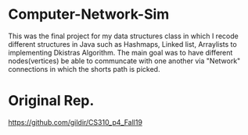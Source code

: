 # Computer-Network-Sim
This was the final project for my data structures class in which I recode different structures in Java such as Hashmaps, Linked list, Arraylists to implementing Dkistras Algorithm. The main goal was to have different nodes(vertices) be able to communcate with one another via "Network" connections in which the shorts path is picked.
# Original Rep.
https://github.com/gildir/CS310_p4_Fall19
